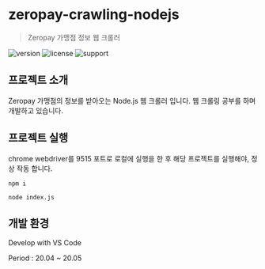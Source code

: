 # zeropay-crawling-nodejs

> Zeropay 가맹점 정보 웹 크롤러

![version] ![license] ![support]

## 프로젝트 소개

Zeropay 가맹점의 정보를 받아오는 Node.js 웹 크롤러 입니다.
웹 크롤링 공부를 하며 개발하고 있습니다.

## 프로젝트 실행

chrome webdriver를 9515 포트로 로컬에 실행을 한 후 해당 프로젝트를 실행해야, 정상 작동 합니다.

```
npm i

node index.js
```

## 개발 환경

Develop with VS Code

Period : 20.04 ~ 20.05

[version]: https://img.shields.io/badge/version-v1.0-green
[license]: https://img.shields.io/badge/license-MIT-blue.svg
[support]: https://img.shields.io/badge/support-End-black
